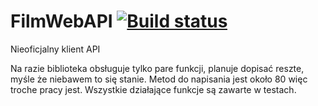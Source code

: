 # FilmWebAPI [![Build status](https://ci.appveyor.com/api/projects/status/46s536xho6was2h7?svg=true)](https://ci.appveyor.com/project/Sunnyline2/filmweb-api)
Nieoficjalny klient API 

Na razie biblioteka obsługuje tylko pare funkcji, planuje dopisać reszte, myśle że niebawem to się stanie.
Metod do napisania jest około 80 więc troche pracy jest.
Wszystkie działające funkcje są zawarte w testach.
